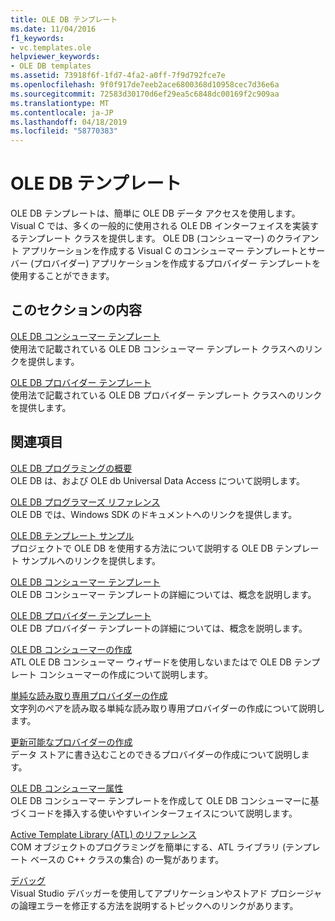```yaml
---
title: OLE DB テンプレート
ms.date: 11/04/2016
f1_keywords:
- vc.templates.ole
helpviewer_keywords:
- OLE DB templates
ms.assetid: 73918f6f-1fd7-4fa2-a0ff-7f9d792fce7e
ms.openlocfilehash: 9f0f917de7eeb2ace6800368d10958cec7d36e6a
ms.sourcegitcommit: 72583d30170d6ef29ea5c6848dc00169f2c909aa
ms.translationtype: MT
ms.contentlocale: ja-JP
ms.lasthandoff: 04/18/2019
ms.locfileid: "58770383"
---
```

# <a name="ole-db-templates"></a>OLE DB テンプレート

OLE DB テンプレートは、簡単に OLE DB データ アクセスを使用します。 Visual C では、多くの一般的に使用される OLE DB インターフェイスを実装するテンプレート クラスを提供します。 OLE DB (コンシューマー) のクライアント アプリケーションを作成する Visual C のコンシューマー テンプレートとサーバー (プロバイダー) アプリケーションを作成するプロバイダー テンプレートを使用することができます。

## <a name="in-this-section"></a>このセクションの内容

[OLE DB コンシューマー テンプレート](../../data/oledb/ole-db-consumer-templates-reference.md)<br/>
使用法で記載されている OLE DB コンシューマー テンプレート クラスへのリンクを提供します。

[OLE DB プロバイダー テンプレート](../../data/oledb/ole-db-provider-templates-reference.md)<br/>
使用法で記載されている OLE DB プロバイダー テンプレート クラスへのリンクを提供します。

## <a name="related-sections"></a>関連項目

[OLE DB プログラミングの概要](../../data/oledb/ole-db-programming-overview.md)<br/>
OLE DB は、および OLE db Universal Data Access について説明します。

[OLE DB プログラマーズ リファレンス](/sql/connect/oledb/ole-db/oledb-driver-for-sql-server-programming)<br/>
OLE DB では、Windows SDK のドキュメントへのリンクを提供します。

[OLE DB テンプレート サンプル](../../overview/visual-cpp-samples.md)<br/>
プロジェクトで OLE DB を使用する方法について説明する OLE DB テンプレート サンプルへのリンクを提供します。

[OLE DB コンシューマー テンプレート](../../data/oledb/ole-db-consumer-templates-cpp.md)<br/>
OLE DB コンシューマー テンプレートの詳細については、概念を説明します。

[OLE DB プロバイダー テンプレート](../../data/oledb/ole-db-provider-templates-cpp.md)<br/>
OLE DB プロバイダー テンプレートの詳細については、概念を説明します。

[OLE DB コンシューマーの作成](../../data/oledb/creating-an-ole-db-consumer.md)<br/>
ATL OLE DB コンシューマー ウィザードを使用しないまたはで OLE DB テンプレート コンシューマーの作成について説明します。

[単純な読み取り専用プロバイダーの作成](../../data/oledb/creating-a-simple-read-only-provider.md)<br/>
文字列のペアを読み取る単純な読み取り専用プロバイダーの作成について説明します。

[更新可能なプロバイダーの作成](../../data/oledb/creating-an-updatable-provider.md)<br/>
データ ストアに書き込むことのできるプロバイダーの作成について説明します。

[OLE DB コンシューマー属性](../../windows/ole-db-consumer-attributes.md)<br/>
OLE DB コンシューマー テンプレートを作成して OLE DB コンシューマーに基づくコードを挿入する使いやすいインターフェイスについて説明します。

[Active Template Library (ATL) のリファレンス](../../atl/atl-com-desktop-components.md)<br/>
COM オブジェクトのプログラミングを簡単にする、ATL ライブラリ (テンプレート ベースの C++ クラスの集合) の一覧があります。

[デバッグ](/visualstudio/debugger/debugging-in-visual-studio)<br/>
Visual Studio デバッガーを使用してアプリケーションやストアド プロシージャの論理エラーを修正する方法を説明するトピックへのリンクがあります。